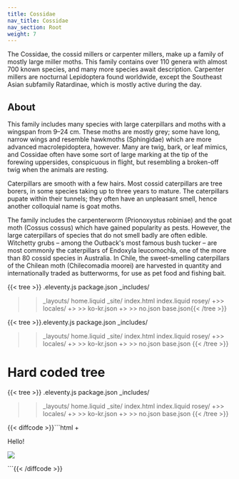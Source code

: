 ```yaml
---
title: Cossidae
nav_title: Cossidae
nav_section: Root
weight: 7
---
```

The Cossidae, the cossid millers or carpenter millers, make up a family of mostly large miller moths. This family contains over 110 genera with almost 700 known species, and many more species await description. Carpenter millers are nocturnal Lepidoptera found worldwide, except the Southeast Asian subfamily Ratardinae, which is mostly active during the day.

## About

This family includes many species with large caterpillars and moths with a wingspan from 9–24 cm. These moths are mostly grey; some have long, narrow wings and resemble hawkmoths (Sphingidae) which are more advanced macrolepidoptera, however. Many are twig, bark, or leaf mimics, and Cossidae often have some sort of large marking at the tip of the forewing uppersides, conspicuous in flight, but resembling a broken-off twig when the animals are resting.

Caterpillars are smooth with a few hairs. Most cossid caterpillars are tree borers, in some species taking up to three years to mature. The caterpillars pupate within their tunnels; they often have an unpleasant smell, hence another colloquial name is goat moths.

The family includes the carpenterworm (Prionoxystus robiniae) and the goat moth (Cossus cossus) which have gained popularity as pests. However, the large caterpillars of species that do not smell badly are often edible. Witchetty grubs – among the Outback's most famous bush tucker – are most commonly the caterpillars of Endoxyla leucomochla, one of the more than 80 cossid species in Australia. In Chile, the sweet-smelling caterpillars of the Chilean moth (Chilecomadia moorei) are harvested in quantity and internationally traded as butterworms, for use as pet food and fishing bait.

{{< tree >}}
.eleventy.js
package.json
_includes/
>> _layouts/
   >> home.liquid
_site/
>> index.html
index.liquid
rosey/
+>> locales/
+>  >> ko-kr.json
+>  >> no.json
>> base.json{{< /tree >}}

{{< tree >}}.eleventy.js
package.json
_includes/
>> _layouts/
   >> home.liquid
_site/
>> index.html
index.liquid
rosey/
+>> locales/
+>  >> ko-kr.json
+>  >> no.json
>> base.json
{{< /tree >}}

# Hard coded tree

{{< tree >}}
.eleventy.js
package.json
_includes/
>> _layouts/
   >> home.liquid
_site/
>> index.html
index.liquid
rosey/
+>> locales/
+>  >> ko-kr.json
+>  >> no.json
>> base.json
{{< /tree >}}

{{< diffcode >}}```html
+<div data-rosey="content">
    <p>Hello!</p>
    <img src='/assets/hello.png' />
</div>
```{{< /diffcode >}}